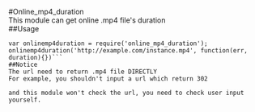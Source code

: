 #Online_mp4_duration  
This module can get online .mp4 file's duration  
##Usage  
```npm install online_mp4_duration  
var onlinemp4duration = require('online_mp4_duration');  
onlinemp4duration('http://example.com/instance.mp4', function(err, duration){})```  
##Notice  
The url need to return .mp4 file DIRECTLY   
For example, you shouldn't input a url which return 302  
  
and this module won't check the url, you need to check user input yourself.